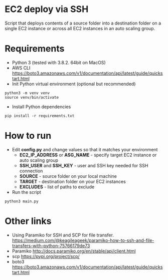 # EC2 deploy via SSH
Script that deploys contents of a source folder into a destination folder on a single EC2 instance or across all EC2 instances in an auto scaling group.
# Requirements
- Python 3 (tested with 3.8.2. 64bit on MacOS)
- AWS CLI
https://boto3.amazonaws.com/v1/documentation/api/latest/guide/quickstart.html
- Init Python virtual environment (optional but recommended)
```
python3 -m venv venv
source venv/bin/activate
```
- Install Python dependencies
```
pip install -r requirements.txt
```
# How to run
- Edit **config.py** and change values so that it matches your environment
  - **EC2_IP_ADDRESS** or **ASG_NAME** - specify target EC2 instance or auto scaling group
  - **SSH_USER** and **SSH_KEY** - user and SSH key needed for SSH connection
  - **SOURCE** - source folder on your local machine
  - **TARGET** - destination folder on your EC2 instances
  - **EXCLUDES** - list of paths to exclude
- Run the script
```
python3 main.py
```
# Other links
- Using Paramiko for SSH and SCP for file transfer.
https://medium.com/@keagileageek/paramiko-how-to-ssh-and-file-transfers-with-python-75766179de73
- Paramiko
http://docs.paramiko.org/en/stable/api/client.html
- scp
https://pypi.org/project/scp/
- boto3
https://boto3.amazonaws.com/v1/documentation/api/latest/guide/quickstart.html

